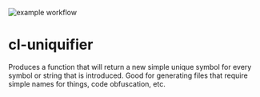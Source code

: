 ![example workflow](https://github.com/gpcz/cl-uniquifier/actions/workflows/main.yml/badge.svg)

# cl-uniquifier
Produces a function that will return a new simple unique symbol for every symbol or string that is introduced.  Good for generating files that require simple names for things, code obfuscation, etc.

